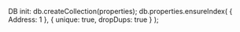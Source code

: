 DB init:
db.createCollection(properties);
db.properties.ensureIndex( { Address: 1 }, { unique: true, dropDups: true } );